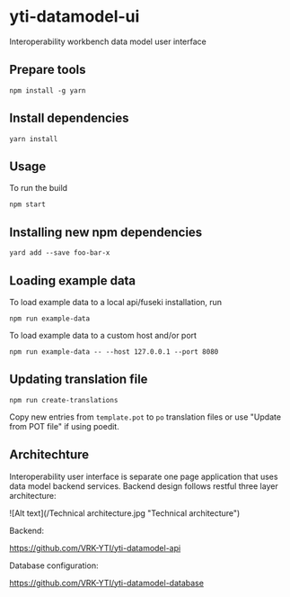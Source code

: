 # yti-datamodel-ui

Interoperability workbench data model user interface  

## Prepare tools

`npm install -g yarn`

## Install dependencies

`yarn install`

## Usage
To run the build

    npm start

## Installing new npm dependencies

    yard add --save foo-bar-x

## Loading example data
To load example data to a local api/fuseki installation, run

    npm run example-data

To load example data to a custom host and/or port

    npm run example-data -- --host 127.0.0.1 --port 8080

## Updating translation file

    npm run create-translations

Copy new entries from `template.pot` to `po` translation files or use "Update from POT file" if using poedit.

## Architechture
Interoperability user interface is separate one page application that uses data model backend services. Backend design follows restful three layer architecture:

![Alt text](/Technical architecture.jpg "Technical architecture")


Backend:

https://github.com/VRK-YTI/yti-datamodel-api

Database configuration:

https://github.com/VRK-YTI/yti-datamodel-database
